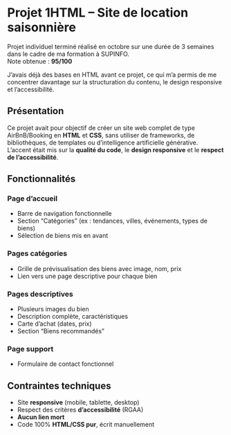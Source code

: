 # Projet 1HTML – Site de location saisonnière

Projet individuel terminé réalisé en octobre sur une durée de 3 semaines dans le cadre de ma formation à SUPINFO.  
Note obtenue : **95/100**

J’avais déjà des bases en HTML avant ce projet, ce qui m’a permis de me concentrer davantage sur la structuration du contenu, le design responsive et l’accessibilité.

## Présentation

Ce projet avait pour objectif de créer un site web complet de type AirBnB/Booking en **HTML** et **CSS**, sans utiliser de frameworks, de bibliothèques, de templates ou d’intelligence artificielle générative.  
L’accent était mis sur la **qualité du code**, le **design responsive** et le **respect de l’accessibilité**.

## Fonctionnalités

### Page d’accueil
- Barre de navigation fonctionnelle
- Section “Catégories” (ex : tendances, villes, événements, types de biens)
- Sélection de biens mis en avant

### Pages catégories
- Grille de prévisualisation des biens avec image, nom, prix
- Lien vers une page descriptive pour chaque bien

### Pages descriptives
- Plusieurs images du bien
- Description complète, caractéristiques
- Carte d’achat (dates, prix)
- Section “Biens recommandés”

### Page support
- Formulaire de contact fonctionnel

## Contraintes techniques

- Site **responsive** (mobile, tablette, desktop)
- Respect des critères **d’accessibilité** (RGAA)
- **Aucun lien mort**
- Code 100% **HTML/CSS pur**, écrit manuellement
